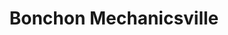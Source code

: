 ---
layout: place
title: "Bonchon Mechanicsville"
permalink: /virginia/mechanicsville/bonchon-mechanicsville.html
stateAbbr: VA
stateName: Virginia
cityName: Mechanicsville
seo:
  name: "Bonchon Mechanicsville"
  type: Restaurant
  links: null
description: "Bonchon Mechanicsville serves delicious sushi in Mechanicsville, Virginia. Try fresh Japanese dishes for a great dining experience. "
place_id: ChIJ8-TxE0cYsYkRzAEqi16fKzM
photos:
  - name: >-
      places/ChIJ8-TxE0cYsYkRzAEqi16fKzM/photos/AeeoHcI_GfvUOVq4ldCIpJTIH6WriBbcvs7R7Ggzg9DCWvWQANbWOGEH26zu-FR-ckOlLH9n_Xiw4caEz0NJ1HtO6hrupOVQiID4OvW_7R7sOPfCP6vFgIlDkiI7oMOd2fF7acgHu0rlTE0pis2uGJoiw-FGTHpCXgZT15nMSORkdaJcCCQ-cC7upcOmI1sNvJ3lRE_lYLJB7Qvs1qvqrK64sp0Lu2KspoNeNzllu-hAxgibmg5PMyeLvlJcPrlCLzawaOBOUgps-UxUu71kM4uTZJwxdzT7wenOAl3MjhVHOGPO6Q
    widthPx: 4640
    heightPx: 3480
    authorAttributions:
      - displayName: Bonchon Mechanicsville
        uri: https://maps.google.com/maps/contrib/109569440405452344431
        photoUri: >-
          https://lh3.googleusercontent.com/a-/ALV-UjVS7AAEBvRk0yXb1OH-sQXaJ22z7Hck-xRtmdki-9pGXp_dAWxv=s100-p-k-no-mo
    flagContentUri: >-
      https://www.google.com/local/imagery/report/?cb_client=maps_api_places.places_api&image_key=!1e10!2sAF1QipMWKXG2BMAtkTS6L6NBNRywBLWh0VWhLcseKbXn&hl=en-US
    googleMapsUri: >-
      https://www.google.com/maps/place//data=!3m4!1e2!3m2!1sAF1QipMWKXG2BMAtkTS6L6NBNRywBLWh0VWhLcseKbXn!2e10!4m2!3m1!1s0x89b1184713f1e4f3:0x332b9f5e8b2a01cc
  - name: >-
      places/ChIJ8-TxE0cYsYkRzAEqi16fKzM/photos/AeeoHcKVTeUewtCoft7NjpecamesdCavB_WDqzUXEqiLmNhT8ryE0oymMFNrEhU_IHFlsXetaIiIqSx4FgciiWIqzwQd1fIa1lb8_Or2VZwsOFYsGjmd_At0Fk5SFjBjQc_niDBHlPQLEFbKYb5MH_My2HyEHvtdXAxxDLRu3keRKHxfo9q819xlFmfTubAVJBhOXpw43QNXYW47Wbjj31vWSoZIep_O8ICxYP4m-u81wrCD3x-aBzGQbExeZSxMfs8F76NOGbFNFAURRboM1N4hbM2DtUAPhy3E1rkJM-52flcQ5Q
    widthPx: 800
    heightPx: 800
    authorAttributions:
      - displayName: Bonchon Mechanicsville
        uri: https://maps.google.com/maps/contrib/109569440405452344431
        photoUri: >-
          https://lh3.googleusercontent.com/a-/ALV-UjVS7AAEBvRk0yXb1OH-sQXaJ22z7Hck-xRtmdki-9pGXp_dAWxv=s100-p-k-no-mo
    flagContentUri: >-
      https://www.google.com/local/imagery/report/?cb_client=maps_api_places.places_api&image_key=!1e10!2sAF1QipML19mQP21m1bvEa78LBhj8zvNnoXdRR4MU-LcE&hl=en-US
    googleMapsUri: >-
      https://www.google.com/maps/place//data=!3m4!1e2!3m2!1sAF1QipML19mQP21m1bvEa78LBhj8zvNnoXdRR4MU-LcE!2e10!4m2!3m1!1s0x89b1184713f1e4f3:0x332b9f5e8b2a01cc
  - name: >-
      places/ChIJ8-TxE0cYsYkRzAEqi16fKzM/photos/AeeoHcLbYBRpGbCwuHHN2dy82caGZQdOMpPTwL0AfDJPBsCJqXpxJqSXUw7fD-MT-y8B4l-Nm-bQACD4piuyUDCBMC3pRN0ZlMF5mWeTVCDWMVrHfW_WsSxKI4GF41pxd012gr52S1CGH9GH4GfwL1L_Xt5HlHsubr1lVI8v-5-KgG5MvVjmNqKgea-VKhDVG7GAs93sFkOFXgj9bwrgahZAaNzt1kBSrMk0fPs8SGXvB2D7YUnbP2LaK3u_zxewDG_BBQkYvx66T1o09Hbac8rx1fMQpWHG48F_gdCS0vnViVkYVA
    widthPx: 1232
    heightPx: 693
    authorAttributions:
      - displayName: Bonchon Mechanicsville
        uri: https://maps.google.com/maps/contrib/109569440405452344431
        photoUri: >-
          https://lh3.googleusercontent.com/a-/ALV-UjVS7AAEBvRk0yXb1OH-sQXaJ22z7Hck-xRtmdki-9pGXp_dAWxv=s100-p-k-no-mo
    flagContentUri: >-
      https://www.google.com/local/imagery/report/?cb_client=maps_api_places.places_api&image_key=!1e10!2sAF1QipPK3rUuSLNfX9DUDQgPRErJnAf6_3l6TpxAcs-3&hl=en-US
    googleMapsUri: >-
      https://www.google.com/maps/place//data=!3m4!1e2!3m2!1sAF1QipPK3rUuSLNfX9DUDQgPRErJnAf6_3l6TpxAcs-3!2e10!4m2!3m1!1s0x89b1184713f1e4f3:0x332b9f5e8b2a01cc
  - name: >-
      places/ChIJ8-TxE0cYsYkRzAEqi16fKzM/photos/AeeoHcLFFKnyrKW_upB0fCPoB-s34CCrba2NSqxbMjPYZkhFCTWWH0aYRuD0bamZrV9C_G9WoETVA5Ttl_TGXr8uuGU8iKcNvmIE9zfIiJk0Xv9Z4iloehd6uF_2bdWTTsHiHXxAAyKqZhkHziuJqRpC4yWR9aat8Ke40BmmCKAGFhDIB_JZzmp8OwzTZOOoURXnYQd80cv1aT4POPqBuamO3hn2fFUCVSMPcvJ47k5UzI6kWMSpHQSbCzOQe0IE_wy6FtNOLpccjgjJjt1ZMFWR5j0JbPi9pZ03jTdimqD-4RLMmg
    widthPx: 800
    heightPx: 800
    authorAttributions:
      - displayName: Bonchon Mechanicsville
        uri: https://maps.google.com/maps/contrib/109569440405452344431
        photoUri: >-
          https://lh3.googleusercontent.com/a-/ALV-UjVS7AAEBvRk0yXb1OH-sQXaJ22z7Hck-xRtmdki-9pGXp_dAWxv=s100-p-k-no-mo
    flagContentUri: >-
      https://www.google.com/local/imagery/report/?cb_client=maps_api_places.places_api&image_key=!1e10!2sAF1QipP0IfolHoMrQVmhF3SutKL5KhNvAIUmvD_BCEo9&hl=en-US
    googleMapsUri: >-
      https://www.google.com/maps/place//data=!3m4!1e2!3m2!1sAF1QipP0IfolHoMrQVmhF3SutKL5KhNvAIUmvD_BCEo9!2e10!4m2!3m1!1s0x89b1184713f1e4f3:0x332b9f5e8b2a01cc
  - name: >-
      places/ChIJ8-TxE0cYsYkRzAEqi16fKzM/photos/AeeoHcIDhQH4r2XPDoSCRAdCOHPvu22ZnTYTBfOJiph2DeEMkzKqBn7NRCKbL6u2hBCyFQS-oDGt3q5yvbjf0naQRrF47jgxp7jMvlfJvdBLOxV7Ux2TkRl9q6bKtyVhrIZi_9V8w4Bgh1xAzxaOvCwhRV4N-AhIYGA8GU_pVhe_y9XKNpA1gVmqkS6Ri7FRNFcnzMHX9bot1XYquaOHQfzTyUgs_fDx3T_K8lZwJPhNcuc_yOoCgN14EV4Ze_QfyXrI5Y9fHHOc5IQ1zOsZbpo2M7Rk_N7Y0f6N5fKyhQ0QCVqmWw
    widthPx: 800
    heightPx: 800
    authorAttributions:
      - displayName: Bonchon Mechanicsville
        uri: https://maps.google.com/maps/contrib/109569440405452344431
        photoUri: >-
          https://lh3.googleusercontent.com/a-/ALV-UjVS7AAEBvRk0yXb1OH-sQXaJ22z7Hck-xRtmdki-9pGXp_dAWxv=s100-p-k-no-mo
    flagContentUri: >-
      https://www.google.com/local/imagery/report/?cb_client=maps_api_places.places_api&image_key=!1e10!2sAF1QipM7yHiJK7sq8Gy3fbm4ZL7bIdOjq-jdvPPctxKu&hl=en-US
    googleMapsUri: >-
      https://www.google.com/maps/place//data=!3m4!1e2!3m2!1sAF1QipM7yHiJK7sq8Gy3fbm4ZL7bIdOjq-jdvPPctxKu!2e10!4m2!3m1!1s0x89b1184713f1e4f3:0x332b9f5e8b2a01cc
  - name: >-
      places/ChIJ8-TxE0cYsYkRzAEqi16fKzM/photos/AeeoHcJrZhojsmPqq7QzxiA9EMH9eADMO9Gy0O2WsXrHJS_FFzcAqQNF4JLmZhj_PXd1WbTZGd6Cgcox9VwODITTKYnRULkRwaEwrdy5NYGNqVOD4ofMPTNKuVPKABQPUmLbHmXFwxDw4ZNV6g50LA_FIw0UVpVCqXiuwKn2EpaRV88e6S2JdSABwpEWJTe9XgGWpQosguJkkh92e2zUFoyEs14IekbDtF6HiYvlS4q3ZHnrAqfhKojxl7J_xnGsHcpZEJd-leAch6rF83SwBLiFS2j1IUCEmrvUAQka_a8yBRuSwg
    widthPx: 800
    heightPx: 800
    authorAttributions:
      - displayName: Bonchon Mechanicsville
        uri: https://maps.google.com/maps/contrib/109569440405452344431
        photoUri: >-
          https://lh3.googleusercontent.com/a-/ALV-UjVS7AAEBvRk0yXb1OH-sQXaJ22z7Hck-xRtmdki-9pGXp_dAWxv=s100-p-k-no-mo
    flagContentUri: >-
      https://www.google.com/local/imagery/report/?cb_client=maps_api_places.places_api&image_key=!1e10!2sAF1QipPfXMPmluTNONBXuiKj-qehB6ABRKM72-n0Su8S&hl=en-US
    googleMapsUri: >-
      https://www.google.com/maps/place//data=!3m4!1e2!3m2!1sAF1QipPfXMPmluTNONBXuiKj-qehB6ABRKM72-n0Su8S!2e10!4m2!3m1!1s0x89b1184713f1e4f3:0x332b9f5e8b2a01cc
  - name: >-
      places/ChIJ8-TxE0cYsYkRzAEqi16fKzM/photos/AeeoHcLo3KSbHuhQlIDp4rgmYA3YRI075d0VTv8hj4oFzjUHSAl3_l2IeTcMcBywbf2ihrtvlGRC2J_dTci0G8BRcO7Afe0YjduGbZuKQxdNR9CHRXMsQ3wV3m2cEMpnC0eZcEI4NrlGruj9yCN-455Br-zPDBvIzC75Kfz3_ogL3SympcCKcVEK_2vToMHC81BuxcGcDY6Djeg68UvlXNnzXrZUQ17s9kPts2kJ8rRUyTgSTjfu2Po_dJfni6UjfpQujS6TenR9lE6_y-PkQsQ0bCRjV2mXmyQHrbZdDNP08OsQVxXj902pDd3EL_n9C_ioyL9u_2N3yi0EaplAXOi0UsZ2j54jPX8tJQKsaS9aLQTE0px6idVPGbMfrMXfUtPDHzYzP3JJ5ZjsfD-dXJGf7aYbQzn6Ff4pFazHlDb1ribTdw
    widthPx: 4032
    heightPx: 3024
    authorAttributions:
      - displayName: Joseph Boykin
        uri: https://maps.google.com/maps/contrib/116447343756540305062
        photoUri: >-
          https://lh3.googleusercontent.com/a-/ALV-UjUCDgcSQ9DDe6XdJnEtDb_rF2XKt1qh-b-7FkzKPrw8zZ4nrHJN=s100-p-k-no-mo
    flagContentUri: >-
      https://www.google.com/local/imagery/report/?cb_client=maps_api_places.places_api&image_key=!1e10!2sCIHM0ogKEICAgMCQ7u-0Mw&hl=en-US
    googleMapsUri: >-
      https://www.google.com/maps/place//data=!3m4!1e2!3m2!1sCIHM0ogKEICAgMCQ7u-0Mw!2e10!4m2!3m1!1s0x89b1184713f1e4f3:0x332b9f5e8b2a01cc
  - name: >-
      places/ChIJ8-TxE0cYsYkRzAEqi16fKzM/photos/AeeoHcLYoJyeBBSO4xrh42J0cajzoJe8i-nTdY0Z1cX-ueZxXtG6KcfB2NgX-gUS60FpmymvuUNlPpEmTIqtWp9ZODFjqGO157nD6bACn6XX4HHH0d-_fhuiX2Wq727-dCrxGhl5hS5VkdIHUPyHNAiiu9Uc80AxVroPrTJVmwed4Z9iEIjgCgEv9JNaNj1S54L8-qFLqMQEmaDnuH5UkNqOOGjC0z6ikOTK5OaujuMxrXHroJu4YxRXXy-ejbzH7_9wYa7i-CTFM7fFMRD0imf8nL7KtV155SeE3kYRaev0C-eElg
    widthPx: 800
    heightPx: 800
    authorAttributions:
      - displayName: Bonchon Mechanicsville
        uri: https://maps.google.com/maps/contrib/109569440405452344431
        photoUri: >-
          https://lh3.googleusercontent.com/a-/ALV-UjVS7AAEBvRk0yXb1OH-sQXaJ22z7Hck-xRtmdki-9pGXp_dAWxv=s100-p-k-no-mo
    flagContentUri: >-
      https://www.google.com/local/imagery/report/?cb_client=maps_api_places.places_api&image_key=!1e10!2sAF1QipOTZtf_FeE2tlZjOt_O-rMh9H-7a_nV_c-XyxTY&hl=en-US
    googleMapsUri: >-
      https://www.google.com/maps/place//data=!3m4!1e2!3m2!1sAF1QipOTZtf_FeE2tlZjOt_O-rMh9H-7a_nV_c-XyxTY!2e10!4m2!3m1!1s0x89b1184713f1e4f3:0x332b9f5e8b2a01cc
  - name: >-
      places/ChIJ8-TxE0cYsYkRzAEqi16fKzM/photos/AeeoHcLiQnB_25MXzuJMQshCRGOpyWDost2f31uZzmz1Poi13jVybh2YU4Y6g0bwJW7p8PKrIvkNZvuVjzIdnErC2hVauX74pAnYeo0BSCCqpi8GtDiBGzL8kHO8NEpYSV5QMq9rcoHzzXPUWdKcJbjNM3sWkeMm5Q3ltFCY7-i7QwBIfhDWrr5fhVfh46MV7N6PST57n9mtzS2xjSaWCNq-4G7gxAs-y4YfTCEkOunxFupDfpkdg0auTcjqvCKaaCI2WyN_eftO0i8M5ZhsaCiAuV7nmyQppI9p5IWHLDB3XM6Ntw
    widthPx: 800
    heightPx: 800
    authorAttributions:
      - displayName: Bonchon Mechanicsville
        uri: https://maps.google.com/maps/contrib/109569440405452344431
        photoUri: >-
          https://lh3.googleusercontent.com/a-/ALV-UjVS7AAEBvRk0yXb1OH-sQXaJ22z7Hck-xRtmdki-9pGXp_dAWxv=s100-p-k-no-mo
    flagContentUri: >-
      https://www.google.com/local/imagery/report/?cb_client=maps_api_places.places_api&image_key=!1e10!2sAF1QipMf13f70dJwAxGsp2mdTFW3c7SlOsUdUYUszOHp&hl=en-US
    googleMapsUri: >-
      https://www.google.com/maps/place//data=!3m4!1e2!3m2!1sAF1QipMf13f70dJwAxGsp2mdTFW3c7SlOsUdUYUszOHp!2e10!4m2!3m1!1s0x89b1184713f1e4f3:0x332b9f5e8b2a01cc
  - name: >-
      places/ChIJ8-TxE0cYsYkRzAEqi16fKzM/photos/AeeoHcIqM_uP1d5ipGiN4f2Vcwz1i_y-ii9Z3De5gH2L4HAr9rL93j7fPnSRzKzROwn7cps5ojsHx3a1Ju1S4s00fC1Ys6Nv2aPPNyNN9ENyNNLQTBPxT0utYdskyF1y8L1hp5temfzJWpbuyUOGeJwbezZQFcZz2hGVX2v5qt-tMAQSdnOvw2NFu-eLOUONHYm32c8Xl1ztMAtW5kFnKD5El1nxGueqH2cT52qIc2a-Uj05nmfRivSHUcLmJiM6FNprg639OqJSgRoJjxi_uqGtoMzkY4pAxJkMH8a2SnQUgsxTNw
    widthPx: 800
    heightPx: 800
    authorAttributions:
      - displayName: Bonchon Mechanicsville
        uri: https://maps.google.com/maps/contrib/109569440405452344431
        photoUri: >-
          https://lh3.googleusercontent.com/a-/ALV-UjVS7AAEBvRk0yXb1OH-sQXaJ22z7Hck-xRtmdki-9pGXp_dAWxv=s100-p-k-no-mo
    flagContentUri: >-
      https://www.google.com/local/imagery/report/?cb_client=maps_api_places.places_api&image_key=!1e10!2sAF1QipO5RoO8qklzgYbpeh_dY2dDH_hqKu-qCMzmyZ7V&hl=en-US
    googleMapsUri: >-
      https://www.google.com/maps/place//data=!3m4!1e2!3m2!1sAF1QipO5RoO8qklzgYbpeh_dY2dDH_hqKu-qCMzmyZ7V!2e10!4m2!3m1!1s0x89b1184713f1e4f3:0x332b9f5e8b2a01cc
address: 7380 Bell Creek Rd, Mechanicsville, VA 23111, USA
street: 7380 Bell Creek Rd
city: Mechanicsville
state: VA
zip: '23111'
country: USA
neighborhood: null
latitude: '37.606196'
longitude: '-77.353680'
accessibility_options:
  wheelchairAccessibleParking: true
  wheelchairAccessibleEntrance: true
  wheelchairAccessibleRestroom: true
  wheelchairAccessibleSeating: true
business_status: OPERATIONAL
name: Bonchon Mechanicsville
google_maps_links:
  directionsUri: >-
    https://www.google.com/maps/dir//''/data=!4m7!4m6!1m1!4e2!1m2!1m1!1s0x89b1184713f1e4f3:0x332b9f5e8b2a01cc!3e0
  placeUri: https://maps.google.com/?cid=3687215948343411148
  writeAReviewUri: >-
    https://www.google.com/maps/place//data=!4m3!3m2!1s0x89b1184713f1e4f3:0x332b9f5e8b2a01cc!12e1
  reviewsUri: >-
    https://www.google.com/maps/place//data=!4m4!3m3!1s0x89b1184713f1e4f3:0x332b9f5e8b2a01cc!9m1!1b1
  photosUri: >-
    https://www.google.com/maps/place//data=!4m3!3m2!1s0x89b1184713f1e4f3:0x332b9f5e8b2a01cc!10e5
primary_type: Asian Restaurant
opening_hours:
  regular: null
  current: null
secondary_opening_hours:
  regular:
    weekdayDescriptions: null
    type: null
  current:
    weekdayDescriptions: null
    type: null
phone: null
price_level: null
price_range: null
rating: null
rating_count: 0
website: null
reviews: null
parking_options: null
payment_options: null
allow_dogs: null
curbside_pickup: null
delivery: null
dine_in: null
good_for_children: null
good_for_groups: null
good_for_sports: null
live_music: null
menu_for_children: null
outdoor_seating: null
reservable: null
restroom: null
serves_beer: null
serves_breakfast: null
serves_brunch: null
serves_cocktails: null
serves_coffee: null
serves_dinner: null
serves_dessert: null
serves_lunch: null
serves_vegetarian_food: null
serves_wine: null
takeout: null
update_category: essentials
summary: null

---